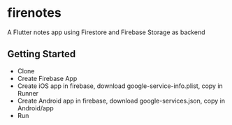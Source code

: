 # firenotes

A Flutter notes app using Firestore and Firebase Storage as backend

## Getting Started

- Clone
- Create Firebase App
- Create iOS app in firebase, download google-service-info.plist, copy in Runner
- Create Android app in firebase, download google-services.json, copy in Android/app
- Run